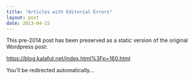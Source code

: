```yaml
---
title: "Articles with Editorial Errors"
layout: post
date: 2013-04-15
---
```


This pre-2014 post has been preserved as a static version of the original Wordpress post:

https://blog.kalafut.net/index.html%3Fp=160.html

You'll be redirected automatically...

<head>
  <meta http-equiv="refresh" content="5;url=https://blog.kalafut.net/index.html%3Fp=160.html">
</head>

